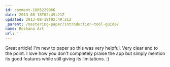 ```yaml
---
id: comment-1005229966
date: 2013-08-18T02:49:21Z
updated: 2013-08-18T02:49:21Z
_parent: /mastering-paper/introduction-tool-guide/
name: Rozhana Art
url: ''
---
```


Great article! I'm new to paper so this was very helpful, Very clear and to the
point. I love how you don't completely praise the app but simply mention its
good features while still giving its limitations. :)
